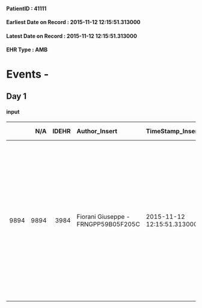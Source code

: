 
#### PatientID : 41111
#### Earliest Date on Record : 2015-11-12 12:15:51.313000
#### Latest Date on Record : 2015-11-12 12:15:51.313000
#### EHR Type : AMB

# Events - 

## Day 1

#### input
|      |    N/A |   IDEHR | Author_Insert                       | TimeStamp_Insert           | EHRType   |   PatientID |   IDDigitalSignDocument | persone_vicine   |   Unnamed: 0_x.1 |   IDANAMNESI_SOCIALE | Patient   | FamigliaAltro   | Paziente_T   | FamigliaAltro_T   |   Non_Rilevabile_x.1 | Note_Non_Rilevabile_x.1   | opt_Problemi   | Note_I                                                                                                                                                          | ds_note_timori                                                                                                                                                                                                                                                                                                                                                     | opt_paziente_a   | opt_famiglia_a   | opt_adeguatezza   | opt_paziente_solo   | ds_note_con                                                                                                                                                       | opt_presente_assente   | Presenza_minori   | Caregiver_principale   | opt_capacita     | opt_necessario   | opt_presente   | opt_risorse_ec   | opt_paziente_psi   | opt_Ins_vol   | opt_paziente_ad   | opt_caregiver_ad   | opt_esenzione   | opt_inv_civile            | Needs     | Domestic partnership    | Fragility   | opt_disponibilita_f   | opt_indennita_acc         | opt_legge                 | opt_famiglia_psi   | opt_disponibilit_paz   |
|-----:|-------:|--------:|:------------------------------------|:---------------------------|:----------|------------:|------------------------:|:-----------------|-----------------:|---------------------:|:----------|:----------------|:-------------|:------------------|---------------------:|:--------------------------|:---------------|:----------------------------------------------------------------------------------------------------------------------------------------------------------------|:-------------------------------------------------------------------------------------------------------------------------------------------------------------------------------------------------------------------------------------------------------------------------------------------------------------------------------------------------------------------|:-----------------|:-----------------|:------------------|:--------------------|:------------------------------------------------------------------------------------------------------------------------------------------------------------------|:-----------------------|:------------------|:-----------------------|:-----------------|:-----------------|:---------------|:-----------------|:-------------------|:--------------|:------------------|:-------------------|:----------------|:--------------------------|:----------|:------------------------|:------------|:----------------------|:--------------------------|:--------------------------|:-------------------|:-----------------------|
| 9894 |   9894 |    3984 | Fiorani Giuseppe - FRNGPP59B05F205C | 2015-11-12 12:15:51.313000 | AMB       |       41111 |                  184894 | N/A              |             1826 |                 1255 | Si#1      | Si#1            | Si#1         | Si#1              |                    0 | NR                        | No#0           | Pz ampiamente informata della malattia e della sua gravit√†.Anche la figlia √® informata della terminalit√† e congruente ad un percorso di sole cure palliative | La figlia non ha fatto trasparire particolari timori dal primo colloquio,ad eccezione di una possibile ricaduta in termini di tenuta emotiva,per la quale chiede preventivamente di inserire la mamma in lista d'attesa per il nostro hospice,riservandosi di valutare l'accesso solo in presenza di specifiche difficolt√† gestionali,al momento non prevedibili. | Congruenti#1     | Congruenti#1     | Si#1              | No#0                | La pz abita a Milano in zona quartiere degli Olmi,ma da circa un mese √® ospite della figlia Nicoletta,la quale √® cgt e l'assiste.Un altro figlio vive in Umbria | Presente#1             | No#0              | La figlia Nicoletta    | Incrementabile#1 | No#0             | No#0           | Adeguate#1       | No#0               | No#0          | Totale#2          | Totale#2           | No#0            | in fase di accertamento#2 | Clinici#0 | Figli#2;Altri parenti#3 | nessuna#0   | No#0                  | in fase di accertamento#2 | in fase di accertamento#2 | No#0               | No#0                   |


